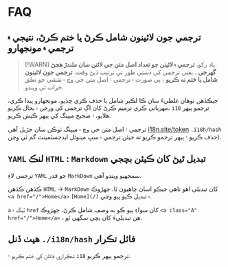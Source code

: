 # FAQ

## ترجمي جون لائينون شامل ڪرڻ يا ختم ڪرڻ، نتيجي ۾ ترجمي ۾ مونجهارو

> [!WARN]
> ياد رکو، **ترجمي ۾ لائينن جو تعداد اصل متن جي لائنن سان ملندڙ ھجڻ گھرجي** .
> يعني ترجمي کي دستي طور تي ترتيب ڏيڻ وقت، **ترجمي جون لائينون شامل يا ختم نه ڪريو** ، ٻي صورت ۾ ترجمي ۽ اصل متن جي وچ ۾ نقشي جو تعلق خراب ٿي ويندو.

جيڪڏهن توهان غلطيءَ سان ڪا لڪير شامل يا حذف ڪري ڇڏيو، مونجهارو پيدا ڪري، مهرباني ڪري ترميم ڪرڻ کان اڳ ترجمي کي ورجن ۾ بحال ڪريو، `i18` ترجمو ٻيهر هلايو، ۽ صحيح ميپنگ کي ٻيهر ڪيش ڪريو.

ترجمي ۽ اصل متن جي وچ ۾ ميپنگ ٽوڪن سان جڙيل آهي [i18n.site/token](//i18n.site/token) `.i18h/hash` حذف ڪريو ۽ ٻيهر ترجمو ڪريو ته جيئن ترجمي ۾ سڀ مينوئل ايڊجسٽمينٽ گم ٿي وڃن).

## `YAML` لنڪ `HTML` : `Markdown` تبديل ٿيڻ کان ڪيئن بچجي

ترجمي لاءِ `YAML` جو قدر `MarkDown` سمجهيو ويندو آهي.

ڪڏهن ڪڏهن `HTML` → `MarkDown` کان تبديلي اهو ناهي جيڪو اسان چاهيون ٿا، جهڙوڪ `<a href="/">Home</a>` `[Home](/)` ۾ تبديل ڪيو پيو وڃي.

`a` ٽيگ ۾ `href` کان سواءِ ٻيو ڪو به وصف شامل ڪرڻ، جھڙوڪ `<a class="A" href="/">Home</a>` ، ھن تبديليءَ کان بچي سگھي ٿو.

## هيٺ ڏنل `./i18n/hash` فائل تڪرار

تڪراري فائلن کي ختم ڪريو ۽ `i18` ترجمو ٻيهر ڪريو.